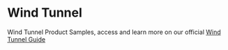 # Wind Tunnel
Wind Tunnel Product Samples, access and learn more on our official [Wind Tunnel Guide](https://community.perfectomobile.com/series/24692-complete-wind-tunnel-guide)
